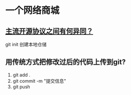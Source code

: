 # 一个网络商城

## [主流开源协议之间有何异同？](https://www.zhihu.com/question/19568896)

git init 创建本地仓储

## 用传统方式把修改过后的代码上传到git?
1. git add .
2. git commit -m "提交信息"
3. git push
